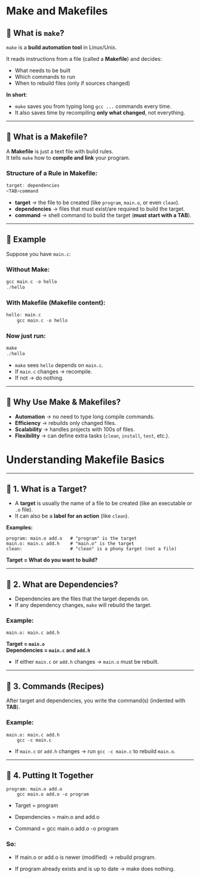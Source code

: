 # Make and Makefiles

## 🔹 What is `make`?

`make` is a **build automation tool** in Linux/Unix.

It reads instructions from a file (called a **Makefile**) and decides:

-  What needs to be built  
-  Which commands to run  
-  When to rebuild files (only if sources changed)  

**In short**:  
- `make` saves you from typing long `gcc ...` commands every time.  
- It also saves time by recompiling **only what changed**, not everything.  

---

## 🔹 What is a Makefile?

A **Makefile** is just a text file with build rules.  
It tells `make` how to **compile and link** your program.  

### Structure of a Rule in Makefile:
```c
target: dependencies
<TAB>command
```
- **target** → the file to be created (like `program`, `main.o`, or even `clean`).  
- **dependencies** → files that must exist/are required to build the target.  
- **command** → shell command to build the target (**must start with a TAB**).  
---

## 🔹 Example

Suppose you have `main.c`:

### Without Make:
```c
gcc main.c -o hello
./hello
```
### With Makefile (Makefile content):
```c
hello: main.c
	gcc main.c -o hello
```
### Now just run:
```c
make
./hello
```
- `make` sees `hello` depends on `main.c`.  
- If `main.c` changes → recompile.  
- If not → do nothing.  

---

## 🔹 Why Use Make & Makefiles?

-  **Automation** → no need to type long compile commands.  
-  **Efficiency** → rebuilds only changed files.  
-  **Scalability** → handles projects with 100s of files.  
-  **Flexibility** → can define extra tasks (`clean`, `install`, `test`, etc.).  

# Understanding Makefile Basics
---
## 🔹 1. What is a Target?
- A **target** is usually the name of a file to be created (like an executable or `.o` file).  
- It can also be a **label for an action** (like `clean`).  

**Examples:**
```make
program: main.o add.o   # "program" is the target
main.o: main.c add.h    # "main.o" is the target
clean:                  # "clean" is a phony target (not a file)
```

**Target = What do you want to build?**

---

## 🔹 2. What are Dependencies?
- Dependencies are the files that the target depends on.  
- If any dependency changes, `make` will rebuild the target.  

### Example:
```make
main.o: main.c add.h
```
**Target = `main.o`**  
**Dependencies = `main.c` and `add.h`**

- If either `main.c` or `add.h` changes → `main.o` must be rebuilt.  

---

## 🔹 3. Commands (Recipes)

After target and dependencies, you write the command(s) (indented with **TAB**).  

###  Example:
```make
main.o: main.c add.h
	gcc -c main.c
```
- If `main.c` or `add.h` changes → run `gcc -c main.c` to rebuild `main.o`.  

---

## 🔹 4. Putting It Together

```make
program: main.o add.o
	gcc main.o add.o -o program
```
- Target = program

- Dependencies = main.o and add.o

- Command = gcc main.o add.o -o program

### So:

- If main.o or add.o is newer (modified) → rebuild program.

- If program already exists and is up to date → make does nothing.

